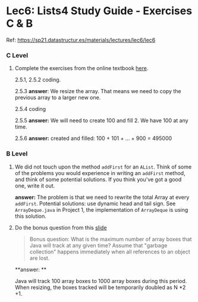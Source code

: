 # Lec6: Lists4 Study Guide - Exercises C & B

Ref: https://sp21.datastructur.es/materials/lectures/lec6/lec6

### C Level

1. Complete the exercises from the online textbook [here](https://joshhug.gitbooks.io/hug61b/content/chap2/chap25.html).

   2.5.1, 2.5.2 coding.

   2.5.3 **answer**: We resize the array. That means we need to copy the previous array to a larger new one.

   2.5.4 coding

   2.5.5 **answer:** We will need to create 100 and fill 2. We have 100 at any time.

   2.5.6 **answer:** created and filled: 100 + 101 + ... + 900 = 495000

### B Level

1. We did not touch upon the method `addFirst` for an `AList`. Think of some of the problems you would experience in writing an `addFirst` method, and think of some potential solutions. If you think you've got a good one, write it out.

   **answer:** The problem is that we need to rewrite the total Array at every `addFirst`. Potential solutions: use dynamic head and tail sign. See `ArrayDeque.java` in Project 1, the implementation of `ArrayDeque` is using this solution. 

2. Do the bonus question from this [slide](https://docs.google.com/presentation/d/1LGQeMHb8-HFKdvJi5nGKRIPZt4on18fZe-cIyTJv8_4/edit#slide=id.g1c42a46f23_4_396)

   > Bonus question: What is the maximum number of array boxes that Java will track at any given time? Assume that "garbage collection" happens immediately when all references to an object are lost.

   **answer: **

   Java will track 100 array boxes to 1000 array boxes during this period. When resizing, the boxes tracked will be temporarily doubled as N *2 +1.

   